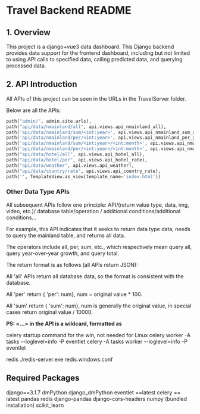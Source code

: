 
# Travel Backend README

## 1. Overview

This project is a django+vue3 data dashboard. This Django backend provides data support for the frontend dashboard, including but not limited to using API calls to specified data, calling predicted data, and querying processed data.

## 2. API Introduction

All APIs of this project can be seen in the URLs in the TravelServer folder.

Below are all the APIs:

```Python
path("admin/", admin.site.urls),
path("api/data/nmainland/all", api.views.api_nmainland_all),
path('api/data/nmainland/sum/<int:year>', api.views.api_nmainland_sum_year),
path('api/data/nmainland/per/<int:year>', api.views.api_nmainland_per_year),
path('api/data/nmainland/sum/<int:year>/<int:month>', api.views.api_nmainland_sum_month),
path('api/data/nmainland/per/<int:year>/<int:month>', api.views.api_nmainland_per_month),
path("api/data/hotel/all", api.views.api_hotel_all),
path("api/data/hotel/per", api.views.api_hotel_rate),
path("api/data/weather", api.views.api_weather),
path("api/data/country/rate", api.views.api_country_rate),
path('', TemplateView.as_view(template_name='index.html'))
```

### Other Data Type APIs

All subsequent APIs follow one principle: API/(return value type, data, img, video, etc.)/ database table/operation / additional conditions/additional conditions...

For example, this API indicates that it seeks to return data type data, needs to query the mainland table, and returns all data.

The operators include all, per, sum, etc., which respectively mean query all, query year-over-year growth, and query total.

The return format is as follows (all APIs return JSON):

All 'all' APIs return all database data, so the format is consistent with the database.

All 'per' return { 'per': num}, num = original value * 100.

All 'sum' return { 'sum': num}, num is generally the original value, in special cases return original value / 10000.

**PS: <...> in the API is a wildcard, formatted as <data type: variable name>**

celery startup command for the win, not needed for Linux
celery worker -A tasks --loglevel=info -P eventlet
celery -A tasks worker --loglevel=info -P eventlet

redis
./redis-server.exe redis.windows.conf

## Required Packages
django==3.1.7
dmPython
django_dmPython
eventlet ==latest
celery == latest
pandas
redis
django-pandas
django-cors-headers
numpy (bundled installation)
scikit_learn
